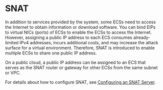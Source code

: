 # SNAT<a name="vpc_Concepts_0004"></a>

In addition to services provided by the system, some ECSs need to access the Internet to obtain information or download software. You can bind EIPs to virtual NICs \(ports\) of ECSs to enable the ECSs to access the Internet. However, assigning a public IP address to each ECS consumes already-limited IPv4 addresses, incurs additional costs, and may increase the attack surface for a virtual environment. Therefore, SNAT is introduced to enable multiple ECSs to share one public IP address.

On a public cloud, a public IP address can be assigned to an ECS that serves as the SNAT router or gateway for other ECSs from the same subnet or VPC.

For details about how to configure SNAT, see  [Configuring an SNAT Server](configuring-an-snat-server.md).

